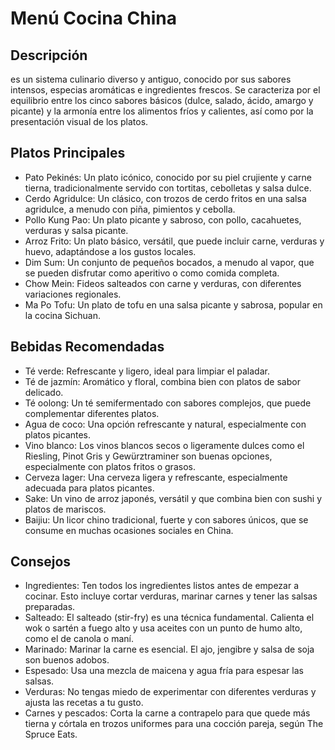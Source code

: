 # Menú Cocina China

## Descripción
es un sistema culinario diverso y antiguo, conocido por sus sabores intensos, especias aromáticas e ingredientes frescos. Se caracteriza por el equilibrio entre los cinco sabores básicos (dulce, salado, ácido, amargo y picante) y la armonía entre los alimentos fríos y calientes, así como por la presentación visual de los platos.

## Platos Principales
- Pato Pekinés: Un plato icónico, conocido por su piel crujiente y carne tierna, tradicionalmente servido con tortitas, cebolletas y salsa dulce. 
- Cerdo Agridulce: Un clásico, con trozos de cerdo fritos en una salsa agridulce, a menudo con piña, pimientos y cebolla. 
- Pollo Kung Pao: Un plato picante y sabroso, con pollo, cacahuetes, verduras y salsa picante. 
- Arroz Frito: Un plato básico, versátil, que puede incluir carne, verduras y huevo, adaptándose a los gustos locales. 
- Dim Sum: Un conjunto de pequeños bocados, a menudo al vapor, que se pueden disfrutar como aperitivo o como comida completa. 
- Chow Mein: Fideos salteados con carne y verduras, con diferentes variaciones regionales. 
- Ma Po Tofu: Un plato de tofu en una salsa picante y sabrosa, popular en la cocina Sichuan. 

## Bebidas Recomendadas
- Té verde: Refrescante y ligero, ideal para limpiar el paladar. 
- Té de jazmín: Aromático y floral, combina bien con platos de sabor delicado. 
- Té oolong: Un té semifermentado con sabores complejos, que puede complementar diferentes platos. 
- Agua de coco: Una opción refrescante y natural, especialmente con platos picantes. 
- Vino blanco: Los vinos blancos secos o ligeramente dulces como el Riesling, Pinot Gris y Gewürztraminer son buenas opciones, especialmente con platos fritos o grasos. 
- Cerveza lager: Una cerveza ligera y refrescante, especialmente adecuada para platos picantes. 
- Sake: Un vino de arroz japonés, versátil y que combina bien con sushi y platos de mariscos. 
- Baijiu: Un licor chino tradicional, fuerte y con sabores únicos, que se consume en muchas ocasiones sociales en China. 

## Consejos
- Ingredientes: Ten todos los ingredientes listos antes de empezar a cocinar. Esto incluye cortar verduras, marinar carnes y tener las salsas preparadas.
- Salteado: El salteado (stir-fry) es una técnica fundamental. Calienta el wok o sartén a fuego alto y usa aceites con un punto de humo alto, como el de canola o maní. 
- Marinado: Marinar la carne es esencial. El ajo, jengibre y salsa de soja son buenos adobos. 
- Espesado: Usa una mezcla de maicena y agua fría para espesar las salsas.
- Verduras: No tengas miedo de experimentar con diferentes verduras y ajusta las recetas a tu gusto. 
- Carnes y pescados: Corta la carne a contrapelo para que quede más tierna y córtala en trozos uniformes para una cocción pareja, según The Spruce Eats.